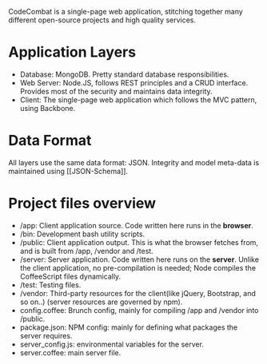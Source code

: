 CodeCombat is a single-page web application, stitching together many different open-source projects and high quality services.

# Application Layers

* Database: MongoDB. Pretty standard database responsibilities.
* Web Server: Node.JS, follows REST principles and a CRUD interface. Provides most of the security and maintains data integrity.
* Client: The single-page web application which follows the MVC pattern, using Backbone.

# Data Format

All layers use the same data format: JSON. Integrity and model meta-data is maintained using [[JSON-Schema]].

# Project files overview

* /app: Client application source. Code written here runs in the **browser**.
* /bin: Development bash utility scripts. 
* /public: Client application output. This is what the browser fetches from, and is built from /app, /vendor and /test.
* /server: Server application. Code written here runs on the **server**. Unlike the client application, no pre-compilation is needed; Node compiles the CoffeeScript files dynamically.
* /test: Testing files.
* /vendor: Third-party resources for the client(like jQuery, Bootstrap, and so on..) (server resources are governed by npm).
* config.coffee: Brunch config, mainly for compiling /app and /vendor into /public.
* package.json: NPM config: mainly for defining what packages the server requires.
* server_config.js: environmental variables for the server.
* server.coffee: main server file.
